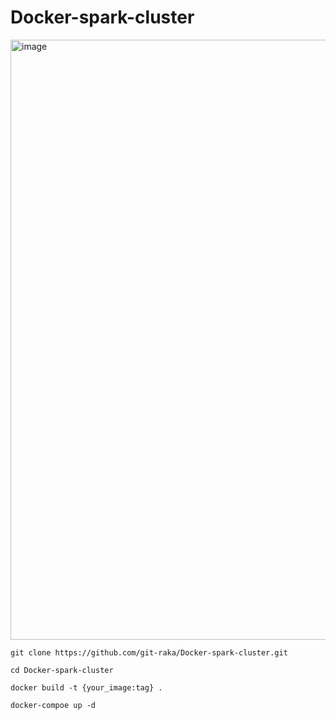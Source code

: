 # Docker-spark-cluster
<img width="960" alt="image" src="https://user-images.githubusercontent.com/77326619/214056773-bbe5ed86-a206-4a19-bffa-ce1cd099602a.png">

```
git clone https://github.com/git-raka/Docker-spark-cluster.git 
```
```
cd Docker-spark-cluster 
```
``` 
docker build -t {your_image:tag} .
```

```
docker-compoe up -d
```
